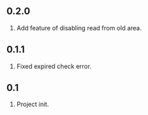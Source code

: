 ## 0.2.0
1. Add feature of disabling read from old area.

## 0.1.1
1. Fixed expired check error.

## 0.1
1. Project init.